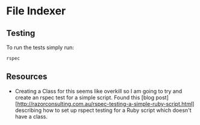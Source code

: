 # File Indexer

## Testing
To run the tests simply run:

```
rspec
```

## Resources
* Creating a Class for this seems like overkill so I am going to try and create an rspec test for a simple script. Found this [blog post][http://razorconsulting.com.au/rspec-testing-a-simple-ruby-script.html] describing how to set up rspect testing for a Ruby script which doesn't have a class.
